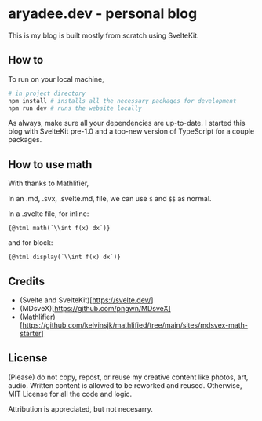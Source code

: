 
# aryadee.dev - personal blog

This is my blog is built mostly from scratch using SvelteKit.

## How to
To run on your local machine,
```bash
# in project directory
npm install # installs all the necessary packages for development
npm run dev # runs the website locally
```
As always, make sure all your dependencies are up-to-date. I started this blog with SvelteKit pre-1.0 and a too-new version of TypeScript for a couple packages.

## How to use math
With thanks to Mathlifier,

In an .md, .svx, .svelte.md, file, we can use `$` and `$$` as normal.

In a .svelte file, for inline:
```svelte
{@html math(`\\int f(x) dx`)}
```

and for block:
```svelte
{@html display(`\\int f(x) dx`)}
```

## Credits
- (Svelte and SvelteKit)[https://svelte.dev/]
- (MDsveX)[https://github.com/pngwn/MDsveX]
- (Mathlifier)[https://github.com/kelvinsjk/mathlified/tree/main/sites/mdsvex-math-starter]

## License

(Please) do not copy, repost, or reuse my creative content like photos, art, audio. Written content is allowed to be reworked and reused. Otherwise, MIT License for all the code and logic.

Attribution is appreciated, but not necesarry.